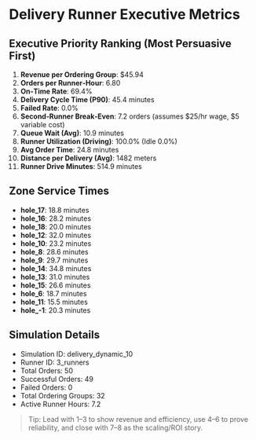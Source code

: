 # Delivery Runner Executive Metrics

## Executive Priority Ranking (Most Persuasive First)
1. **Revenue per Ordering Group**: $45.94
2. **Orders per Runner‑Hour**: 6.80
3. **On‑Time Rate**: 69.4%
4. **Delivery Cycle Time (P90)**: 45.4 minutes
5. **Failed Rate**: 0.0%
6. **Second‑Runner Break‑Even**: 7.2 orders (assumes $25/hr wage, $5 variable cost)
7. **Queue Wait (Avg)**: 10.9 minutes
8. **Runner Utilization (Driving)**: 100.0% (Idle 0.0%)
9. **Avg Order Time**: 24.8 minutes
10. **Distance per Delivery (Avg)**: 1482 meters
11. **Runner Drive Minutes**: 514.9 minutes

## Zone Service Times
- **hole_17**: 18.8 minutes
- **hole_16**: 28.2 minutes
- **hole_18**: 20.0 minutes
- **hole_12**: 32.0 minutes
- **hole_10**: 23.2 minutes
- **hole_8**: 28.6 minutes
- **hole_9**: 29.7 minutes
- **hole_14**: 34.8 minutes
- **hole_13**: 31.0 minutes
- **hole_15**: 26.6 minutes
- **hole_6**: 18.7 minutes
- **hole_11**: 15.5 minutes
- **hole_-1**: 20.3 minutes


## Simulation Details
- Simulation ID: delivery_dynamic_10
- Runner ID: 3_runners
- Total Orders: 50
- Successful Orders: 49
- Failed Orders: 0
- Total Ordering Groups: 32
- Active Runner Hours: 7.2

> Tip: Lead with 1–3 to show revenue and efficiency, use 4–6 to prove reliability, and close with 7–8 as the scaling/ROI story.
